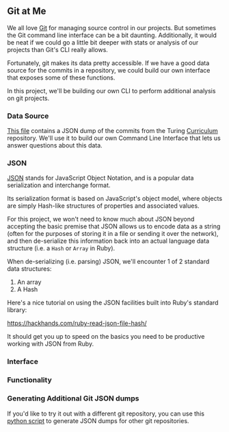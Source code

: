 ## Git at Me

We all love [Git](https://git-scm.com/) for managing source control in our
projects. But sometimes the Git command line interface can be a bit daunting.
Additionally, it would be neat if we could go a little bit deeper with stats or analysis
of our projects than Git's CLI really allows.

Fortunately, git makes its data pretty accessible. If we have a good data
source for the commits in a repository, we could build our own
interface that exposes some of these functions.

In this project, we'll be building our own CLI to perform additional
analysis on git projects.

### Data Source

[This file](https://www.dropbox.com/s/5mpmaa56fusowvd/curriculum_git_repo.json?dl=0)
contains a JSON dump of the commits from the Turing [Curriculum](https://github.com/turingschool/curriculum)
repository. We'll use it to build our own Command Line Interface that lets us
answer questions about this data.

### JSON

[JSON](https://en.wikipedia.org/wiki/JSON) stands for JavaScript Object Notation,
and is a popular data serialization and interchange format.

Its serialization format is based on JavaScript's object model, where
objects are simply Hash-like structures of properties and associated
values.

For this project, we won't need to know much about JSON beyond accepting the basic
premise that JSON allows us to encode data as a string (often for the purposes of storing
it in a file or sending it over the network), and then de-serialize this information
back into an actual language data structure (i.e. a `Hash` or `Array` in Ruby).

When de-serializing (i.e. parsing) JSON, we'll encounter 1 of 2 standard data structures:

1. An array
2. A Hash

Here's a nice tutorial on using the JSON facilities built into Ruby's standard library:

https://hackhands.com/ruby-read-json-file-hash/

It should get you up to speed on the basics you need to be productive working with
JSON from Ruby.

### Interface

### Functionality

### Generating Additional Git JSON dumps

If you'd like to try it out with a different git repository, you can use this
[python script](https://github.com/paulrademacher/gitjson) to generate
JSON dumps for other git repositories.
